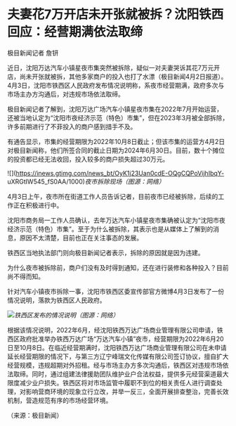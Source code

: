 # 夫妻花7万开店未开张就被拆？沈阳铁西回应：经营期满依法取缔

极目新闻记者 詹钘

近日，沈阳万达汽车小镇星夜市集突然被拆除，疑似一对夫妻哭诉其花7万元开店，尚未开张就被拆，其他多家商户的投入也打了水漂（极目新闻4月2日报道）。4月3日，沈阳市铁西区人民政府发布情况说明称，系夜市经营期满，政府多次与市场主办方沟通后，对违规市场依法取缔。

极目新闻记者了解到，沈阳万达广场汽车小镇星夜市集在2022年7月开始运营，还被当地认定为“沈阳市夜经济示范（特色）市集”，但在2023年3月被全部拆除，许多前期进行了不菲投入的商户感到措手不及。

有通告显示，市集的经营期限为2022年10月8日截止；但该市集的运营方4月2日对极目新闻称，他们所签合同的截止日期为2024年6月30日。目前，数十个摊位的投资都已经无法收回，投入较多的商户损失超过30万元。

![](https://inews.gtimg.com/news_bt/OyK1j23Uan0cdE-OQgCQPoVijhIbqY-
uXRGtIW545_fS0AA/1000)_夜市拆除现场（图源：网络）_

4月3日上午，夜市所在街道工作人员告诉记者，目前夜市已经被拆除，后续的工作正在积极进行中。

沈阳市商务局一工作人员确认，去年万达汽车小镇星夜市集确被认定为“沈阳市夜经济示范（特色）市集”。至于为什么被拆除，其表示也是从媒体上了解到的消息，原因不太清楚，目前也正在关注事态的发展。

铁西区当地执法部门则向极目新闻记者表示，拆除的原因就是因为违建。

为什么夜市被拆除前，商户们没有及时得到通知，还在进行装修和各种投入？目前尚不得而知。

针对汽车小镇夜市拆除一事，沈阳市铁西区委宣传部官方微博4月3日发布了一份情况说明，落款为铁西区人民政府。

![](https://inews.gtimg.com/news_bt/Od9eliuOOMaHs3c5ozZVVEiTPG8CjnFT4S9psNbmR2h3sAA/1000)_铁西区发布的情况说明（图源：网络）_

根据该情况说明，2022年6月，经沈阳铁西万达广场商业管理有限公司申请，铁西区政府批准举办铁西万达广场“万达汽车小镇”夜市，经营期限为2022年6月20日至10月8日。在临近经营期满时，沈阳铁西万达广场商业管理有限公司在未申请延长经营期限的情况下，与第三方辽宁峰瑞文化传媒有限公司签订协议，擅自扩大经营规模，违规超期对外招租。经与市场主办方多次沟通后，铁西区对违规市场依法取缔。同时，通过组建法律援助团队维护业户合法权益，提供多元经营渠道最大限度减少业户损失。铁西区将对市场监管中履职不到位的相关责任人进行调查处理，对影响营商环境的现象立行立改，并举一反三，全面开展排查整治，完善长效机制，营造规范有序的市场经营环境。

（来源：极目新闻）

